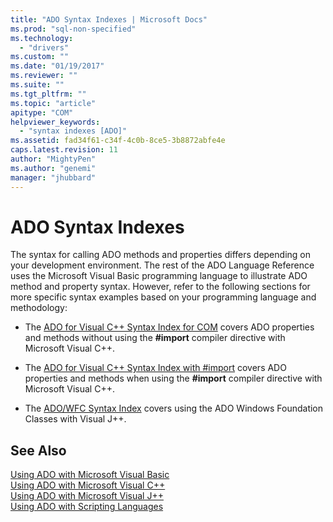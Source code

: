 ```yaml
---
title: "ADO Syntax Indexes | Microsoft Docs"
ms.prod: "sql-non-specified"
ms.technology:
  - "drivers"
ms.custom: ""
ms.date: "01/19/2017"
ms.reviewer: ""
ms.suite: ""
ms.tgt_pltfrm: ""
ms.topic: "article"
apitype: "COM"
helpviewer_keywords: 
  - "syntax indexes [ADO]"
ms.assetid: fad34f61-c34f-4c0b-8ce5-3b8872abfe4e
caps.latest.revision: 11
author: "MightyPen"
ms.author: "genemi"
manager: "jhubbard"
---
```

# ADO Syntax Indexes
The syntax for calling ADO methods and properties differs depending on your development environment. The rest of the ADO Language Reference uses the Microsoft Visual Basic programming language to illustrate ADO method and property syntax. However, refer to the following sections for more specific syntax examples based on your programming language and methodology:  
  
-   The [ADO for Visual C++ Syntax Index for COM](../../../ado/reference/ado-api/ado-for-visual-c-syntax-index-for-com.md) covers ADO properties and methods without using the **#import** compiler directive with Microsoft Visual C++.  
  
-   The [ADO for Visual C++ Syntax Index with #import](../../../ado/reference/ado-api/ado-for-visual-c-syntax-index-with-sharpimport.md) covers ADO properties and methods when using the **#import** compiler directive with Microsoft Visual C++.  
  
-   The [ADO/WFC Syntax Index](../../../ado/reference/ado-api/ado-wfc-syntax-index.md) covers using the ADO Windows Foundation Classes with Visual J++.  
  
## See Also  
 [Using ADO with Microsoft Visual Basic](../../../ado/guide/appendixes/using-ado-with-microsoft-visual-basic.md)   
 [Using ADO with Microsoft Visual C++](../../../ado/guide/appendixes/using-ado-with-microsoft-visual-c.md)   
 [Using ADO with Microsoft Visual J++](../../../ado/guide/appendixes/using-ado-with-microsoft-visual-j.md)   
 [Using ADO with Scripting Languages](../../../ado/guide/appendixes/using-ado-with-scripting-languages.md)
